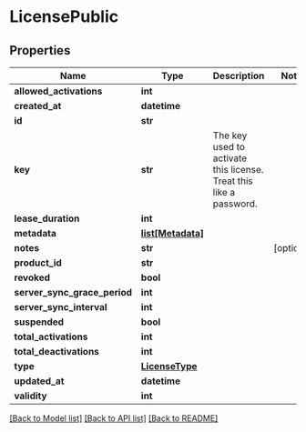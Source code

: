 # LicensePublic

## Properties
Name | Type | Description | Notes
------------ | ------------- | ------------- | -------------
**allowed_activations** | **int** |  | 
**created_at** | **datetime** |  | 
**id** | **str** |  | 
**key** | **str** | The key used to activate this license. Treat this like a password. | 
**lease_duration** | **int** |  | 
**metadata** | [**list[Metadata]**](Metadata.md) |  | 
**notes** | **str** |  | [optional] 
**product_id** | **str** |  | 
**revoked** | **bool** |  | 
**server_sync_grace_period** | **int** |  | 
**server_sync_interval** | **int** |  | 
**suspended** | **bool** |  | 
**total_activations** | **int** |  | 
**total_deactivations** | **int** |  | 
**type** | [**LicenseType**](LicenseType.md) |  | 
**updated_at** | **datetime** |  | 
**validity** | **int** |  | 

[[Back to Model list]](../README.md#documentation-for-models) [[Back to API list]](../README.md#documentation-for-api-endpoints) [[Back to README]](../README.md)


